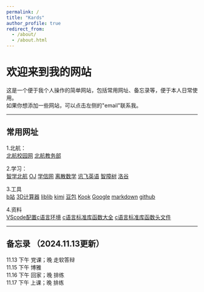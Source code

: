 ```yaml
---
permalink: /
title: "Kards"
author_profile: true
redirect_from: 
  - /about/
  - /about.html
---
```


# 欢迎来到我的网站  
这是一个便于我个人操作的简单网站，包括常用网址、备忘录等，便于本人日常使用。  
如果你想添加一些网站，可以点击左侧的"email"联系我。  
______

## 常用网址  
1.北航：  
[北航校园网](https://zfw.buaa.edu.cn/home) [北航教务部](https://jiaowu.buaa.edu.cn/bhjwc2.0/index/index.do)  

2.学习：  
[智学北航](https://spoc.buaa.edu.cn/spocnew/jxkj2) [OJ](https://accoding.buaa.edu.cn/index) [学信网](https://my.chsi.com.cn/archive/index.action?trnd=85818430891183444954623647908675) [离散数学](https://dmplatform.buaa.edu.cn/index) [讯飞英语](https://www.fifedu.com/iplat/html/index.html) [智障树](https://passport.zhihuishu.com/) [洛谷](https://passport.zhihuis)[]()  

3.工具  
[b站](https://www.bilibili.com/) [3D计算器](https://www.geogebra.org/3d?lang=zh_CN) [liblib](https://www.liblib.art/) [kimi](https://kimi.moonshot.cn/) [豆包](https://www.doubao.com/chat/?channel=browser_landing_page) [Kook](https://www.kookapp.cn/app/discover) [Google](https://www.google.com/) [markdown](https://markdown.com.cn/basic-syntax/)  [github](https://github.com/)

4.资料  
[VScode配置c语言环境](https://blog.csdn.net/ningxi_312/article/details/134121635) [c语言标准库函数大全](https://blog.csdn.net/weixin_44793491/article/details/107644666) [c语言标准库函数头文件](https://zh.cppreference.com/w/c/header)[]() []()[]() []()[]() []()[]() 
___
## 备忘录 （2024.11.13更新）
11.13 下午 党课；晚 走软答辩  
11.15 下午 博雅  
11.16 下午 回家；晚 排练  
11.17 下午 上课；晚 排练
